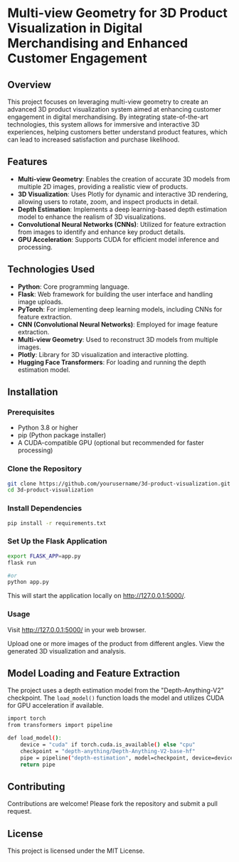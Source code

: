 # Multi-view Geometry for 3D Product Visualization in Digital Merchandising and Enhanced Customer Engagement

## Overview

This project focuses on leveraging multi-view geometry to create an advanced 3D product visualization system aimed at enhancing customer engagement in digital merchandising. By integrating state-of-the-art technologies, this system allows for immersive and interactive 3D experiences, helping customers better understand product features, which can lead to increased satisfaction and purchase likelihood.

## Features

- **Multi-view Geometry**: Enables the creation of accurate 3D models from multiple 2D images, providing a realistic view of products.
- **3D Visualization**: Uses Plotly for dynamic and interactive 3D rendering, allowing users to rotate, zoom, and inspect products in detail.
- **Depth Estimation**: Implements a deep learning-based depth estimation model to enhance the realism of 3D visualizations.
- **Convolutional Neural Networks (CNNs)**: Utilized for feature extraction from images to identify and enhance key product details.
- **GPU Acceleration**: Supports CUDA for efficient model inference and processing.

## Technologies Used

- **Python**: Core programming language.
- **Flask**: Web framework for building the user interface and handling image uploads.
- **PyTorch**: For implementing deep learning models, including CNNs for feature extraction.
- **CNN (Convolutional Neural Networks)**: Employed for image feature extraction.
- **Multi-view Geometry**: Used to reconstruct 3D models from multiple images.
- **Plotly**: Library for 3D visualization and interactive plotting.
- **Hugging Face Transformers**: For loading and running the depth estimation model.
  
## Installation

### Prerequisites

- Python 3.8 or higher
- pip (Python package installer)
- A CUDA-compatible GPU (optional but recommended for faster processing)

### Clone the Repository

```bash
git clone https://github.com/yourusername/3d-product-visualization.git
cd 3d-product-visualization
```


### Install Dependencies
```bash 
pip install -r requirements.txt
```

### Set Up the Flask Application

``` bash
export FLASK_APP=app.py
flask run

#or 
python app.py
```
This will start the application locally on http://127.0.0.1:5000/.

### Usage
Visit http://127.0.0.1:5000/ in your web browser.

Upload one or more images of the product from different angles.
View the generated 3D visualization and analysis.

## Model Loading and Feature Extraction
The project uses a depth estimation model from the "Depth-Anything-V2" checkpoint. The `load_model()` function loads the model and utilizes CUDA for GPU acceleration if available.

```bash
import torch
from transformers import pipeline

def load_model():
    device = "cuda" if torch.cuda.is_available() else "cpu"
    checkpoint = "depth-anything/Depth-Anything-V2-base-hf"
    pipe = pipeline("depth-estimation", model=checkpoint, device=device)
    return pipe

```

## Contributing
Contributions are welcome! Please fork the repository and submit a pull request.


## License
This project is licensed under the MIT License.



